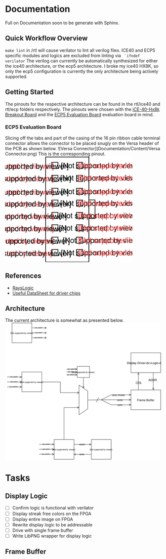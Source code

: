 # Documentation
Full on Documentation soon to be generate with Sphinx.
## Quick Workflow Overview
``make lint`` in /rtl will cause verilator to lint all verilog files. ICE40 and ECP5 specific modules and logics are excluded from linting via `` `ifndef verilator``
The verilog can currently be automatically synthesized for either the ice40 architecture, or the ecp5 architecture. I broke my ice40 HX8K, so only the ecp5 configuration is currently the only architecture being actively supported.
## Getting Started
The pinouts for the respective architecture can be found in the rtl/ice40 and rtl/ecp folders respectively. The pinouts were chosen with the [iCE-40-Hx8k Breakout Board](https://www.latticesemi.com/Products/DevelopmentBoardsAndKits/iCE40HX8KBreakoutBoard.aspx) and the [ECP5 Evaluation Board](http://www.latticesemi.com/ecp5-evaluation) evaluation board in mind.
### ECP5 Evaluation Board
Slicing off the tabs and part of the casing of the 16 pin ribbon cable terminal connector allows the connector to be placed snugly on the Versa header of the PCB as shown below.
![Versa Connector](Documentation/Content/Versa Connector.png)
This is the corresponding pinout.
![Versa Header - Ribbon Cable Pinout](Documentation/Content/Pinout.svg)
## References
 - [RaysLogic](http://www.rayslogic.com/propeller/programming/AdafruitRGB/AdafruitRGB.htm)
  - [Useful DataSheet for driver chips](http://www.rayslogic.com/propeller/programming/AdafruitRGB/MBI5026.pdf)
## Architecture
The current architecture is somewhat as presented below.
![System Architecture](Documentation/Content/System_Schematic.svg)
# Tasks
## Display Logic
 - [ ] Confirm logic is functional with verilator
 - [ ] Display streak free colors on the FPGA
 - [ ] Display entire image on FPGA
 - [ ] Rewrite display logic to be addressable
 - [ ] Drive with single frame buffer
 - [ ] Write LibPNG wrapper for display logic

## Frame Buffer
